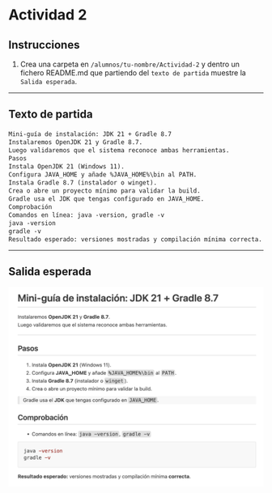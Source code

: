 # Actividad 2

## Instrucciones

1. Crea una carpeta en `/alumnos/tu-nombre/Actividad-2` y dentro un fichero README.md que 
partiendo del `texto de partida` muestre la `Salida esperada`.

---

## Texto de partida
```plaintext
Mini-guía de instalación: JDK 21 + Gradle 8.7
Instalaremos OpenJDK 21 y Gradle 8.7.
Luego validaremos que el sistema reconoce ambas herramientas.
Pasos
Instala OpenJDK 21 (Windows 11).
Configura JAVA_HOME y añade %JAVA_HOME%\bin al PATH.
Instala Gradle 8.7 (instalador o winget).
Crea o abre un proyecto mínimo para validar la build.
Gradle usa el JDK que tengas configurado en JAVA_HOME.
Comprobación
Comandos en línea: java -version, gradle -v
java -version
gradle -v
Resultado esperado: versiones mostradas y compilación mínima correcta.
```

---
## Salida esperada
![Salida esperada](solucion.png)
